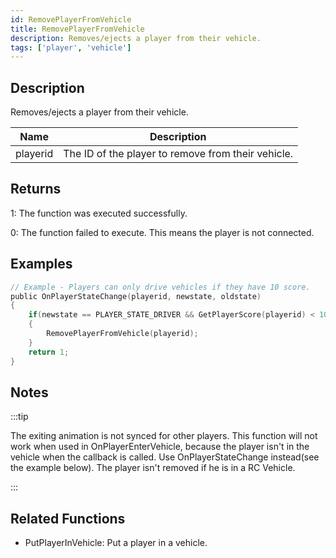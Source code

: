 ```yaml
---
id: RemovePlayerFromVehicle
title: RemovePlayerFromVehicle
description: Removes/ejects a player from their vehicle.
tags: ['player', 'vehicle']
---
```


## Description

Removes/ejects a player from their vehicle.


| Name | Description |
|------|-------------|
|playerid | The ID of the player to remove from their vehicle.|


## Returns

 1: The function was executed successfully. 

 0: The function failed to execute. This means the player is not connected.


## Examples


```c
// Example - Players can only drive vehicles if they have 10 score.
public OnPlayerStateChange(playerid, newstate, oldstate)
{
    if(newstate == PLAYER_STATE_DRIVER && GetPlayerScore(playerid) < 10) // PlAYER_STATE_DRIVER = 2
    {
        RemovePlayerFromVehicle(playerid);
    }
    return 1;
}
```


## Notes

:::tip


 The exiting animation is not synced for other players.
 This function will not work when used in OnPlayerEnterVehicle, because the player isn't in the vehicle when the callback is called. Use OnPlayerStateChange instead(see the example below).
 The player isn't removed if he is in a RC Vehicle.

:::


## Related Functions


-  PutPlayerInVehicle: Put a player in a vehicle.